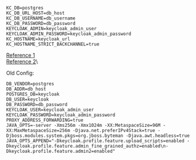 ```shell
KC_DB=postgres
KC_DB_URL_HOST=db_host
KC_DB_USERNAME=db_username
KC_DB_PASSWORD=db_password
KEYCLOAK_ADMIN=keycloak_admin_user
KEYCLOAK_ADMIN_PASSWORD=keycloak_admin_password
KC_HOSTNAME=keycloak_url
KC_HOSTNAME_STRICT_BACKCHANNEL=true
```

[Reference 1](https://keycloak.discourse.group/t/keycloak-17-run-in-docker-behind-nginx-reverse-proxy/13862/2)\
[Reference 2](https://keycloak.discourse.group/t/differences-between-keycloak-and-keycloak-x-docker-images/9459/5)\

Old Config:
```shell
DB_VENDOR=postgres
DB_ADDR=db_host
POSTGRES_DB=keycloak
DB_USER=keycloak
DB_PASSWORD=db_password
KEYCLOAK_USER=keycloak_admin_user
KEYCLOAK_PASSWORD=keycloak_admin_password
PROXY_ADDRESS_FORWARDING=true
JAVA_OPTS=-server -Xms256m -Xmx1024m -XX:MetaspaceSize=96M -XX:MaxMetaspaceSize=256m -Djava.net.preferIPv4Stack=true -Djboss.modules.system.pkgs=org.jboss.byteman -Djava.awt.headless=true
JAVA_OPTS_APPEND="-Dkeycloak.profile.feature.upload_scripts=enabled -Dkeycloak.profile.feature.admin_fine_grained_authz=enabled\n-Dkeycloak.profile.feature.admin2=enabled"
```
